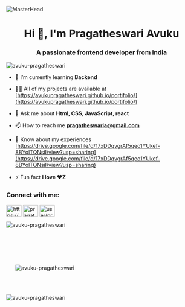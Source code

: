 ![MasterHead](https://camo.githubusercontent.com/ba9f3bd30647e352a3f5e1e45eb45c6ec7bad6155cd16aaedf4a426738da0ca5/68747470733a2f2f696e646f616e616c79746963612e636f6d2f7374617469632f696d616765732f62616e6e6572722e676966)
<h1 align="center">Hi 👋, I'm Pragatheswari Avuku</h1>
<h3 align="center">A passionate frontend developer from India</h3>

<p align="left"> <img src="https://komarev.com/ghpvc/?username=avuku-pragatheswariragatheswari&label=Profile%20views&color=0e75b6&style=flat" alt="avuku-pragatheswari" /> </p>


- 🌱 I’m currently learning **Backend**

- 👨‍💻 All of my projects are available at [https://avukupragatheswari.github.io/portifolio/](https://avukupragatheswari.github.io/portifolio/)

- 💬 Ask me about **Html, CSS, JavaScript, react**

- 📫 How to reach me **pragatheswaria@gmail.com**

- 📄 Know about my experiences [https://drive.google.com/file/d/17xDDqvgrAf5qeo1YUkef-8BYolTQNsiI/view?usp=sharing](https://drive.google.com/file/d/17xDDqvgrAf5qeo1YUkef-8BYolTQNsiI/view?usp=sharing)

- ⚡ Fun fact **I love ❤️Z**

<h3 align="left">Connect with me:</h3>
<p align="left">
<a href="https://linkedin.com/in/https://www.linkedin.com/in/avuku-pragatheswari-b64061247/" target="blank"><img align="center" src="https://raw.githubusercontent.com/rahuldkjain/github-profile-readme-generator/master/src/images/icons/Social/linked-in-alt.svg" alt="https://www.linkedin.com/in/avuku-pragatheswari-b64061247/" height="30" width="40" /></a>
<a href="https://www.leetcode.com/pragatheswaria" target="blank"><img align="center" src="https://raw.githubusercontent.com/rahuldkjain/github-profile-readme-generator/master/src/images/icons/Social/leet-code.svg" alt="pragatheswaria" height="30" width="40" /></a>
<a href="https://auth.geeksforgeeks.org/user/user/pragatheswariavuku" target="blank"><img align="center" src="https://raw.githubusercontent.com/rahuldkjain/github-profile-readme-generator/master/src/images/icons/Social/geeks-for-geeks.svg" alt="user/pragatheswariavuku" height="30" width="40" /></a>
</p>


<p><img align="left" src="https://github-readme-stats.vercel.app/api/top-langs?username=avuku-pragatheswari&show_icons=true&locale=en&layout=compact" alt="avuku-pragatheswari" /><br/><br/></p>
<br/><br/><br/>
<p>&nbsp;&nbsp;&nbsp;&nbsp;&nbsp;&nbsp;<img align="center" src="https://github-readme-stats.vercel.app/api?username=avuku-pragatheswari&show_icons=true&locale=en" alt="avuku-pragatheswari" /></p>
<br/><br/>
<p><img align="center" src="https://github-readme-streak-stats.herokuapp.com/?user=avuku-pragatheswari&" alt="avuku-pragatheswari" /></p>
